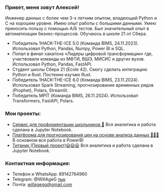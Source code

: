 
### Привет, меня зовут Алексей!

Инженер данных с более чем 3-x летним опытом, владеющий Python и C на хорошем уровне. Имею опыт работы с большими данными.
Умею приносить пользу с помощью А/Б тестов. Был значительный опыт в автоматизации бизнес-процессов. Обучаюсь в школе 21 от Сбера.

  - Победитель 1HACK-THE-ICE 5.0 (Команда BIMS, 24.11.2023).
    Использовал Python, Pandas, Numpy, Power BI и SQL.
  - Попал в финал хакатона «Лидеры цифровой трансформации» где, участвовали команды из МФТИ, ВШЭ, МИСИС и других вузов.
    Использовал Python, Pandas, FastAPI.
  - Студент школы Сбера 21 (Ecole 42).
    Смогу сделать интеграцию Python и Rust. Постенно изучаю Rust.
  - Победитель 1HACK-THE-ICE 6.0 (Команда BIMS, 23.11.2024).
    Использовал Spark Streaming, прогнозирование временных рядов (Prophet), Polars, Streamlit.
  - Победитель MPIT (Команда BIMS, 26.11.2024).
    Использовал Transformers, FastAPI, Polars.

### Мои проекты:
  - [Сервис для профориентации школьников 🚀](https://github.com/WillAgeG/hack_lct_2023)
    Вся аналитика и работа сделана в Jupyter Notebook.
  - [Платформа для прогнозирования цен на основе анализа данных 👨🏽‍💻](https://github.com/WillAgeG/ice5_OldSchool)
    В основном вся работа в PowerBI
  - [Титаник (Первый проект)😃😃😃](https://github.com/WillAgeG/titanic_first_project)
    Вся аналитика и работа сделана в Jupyter Notebook.

### Контактная информация:  
  - Телефон и WhatsApp: 89142764960  
  - Telegram: @WillAgeG [тык](https://t.me/WillAgeG)
  - Почта: [willagegg@gmail.com](mailto:willagegg@gmail.com)
